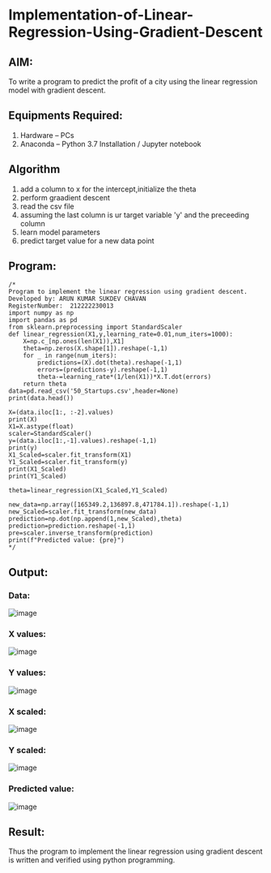 # Implementation-of-Linear-Regression-Using-Gradient-Descent

## AIM:
To write a program to predict the profit of a city using the linear regression model with gradient descent.

## Equipments Required:
1. Hardware – PCs
2. Anaconda – Python 3.7 Installation / Jupyter notebook

## Algorithm
1. add a column to x for the intercept,initialize the theta
2. perform graadient descent
3. read the csv file
4. assuming the last column is ur target variable 'y' and the preceeding column
5. learn model parameters
6. predict target value for a new data point

## Program:
```
/*
Program to implement the linear regression using gradient descent.
Developed by: ARUN KUMAR SUKDEV CHAVAN
RegisterNumber:  212222230013
import numpy as np
import pandas as pd
from sklearn.preprocessing import StandardScaler
def linear_regression(X1,y,learning_rate=0.01,num_iters=1000):
    X=np.c_[np.ones(len(X1)),X1]
    theta=np.zeros(X.shape[1]).reshape(-1,1)
    for _ in range(num_iters):
        predictions=(X).dot(theta).reshape(-1,1)
        errors=(predictions-y).reshape(-1,1)
        theta-=learning_rate*(1/len(X1))*X.T.dot(errors)
    return theta
data=pd.read_csv('50_Startups.csv',header=None)
print(data.head())

X=(data.iloc[1:, :-2].values)
print(X)
X1=X.astype(float)
scaler=StandardScaler()
y=(data.iloc[1:,-1].values).reshape(-1,1)
print(y)
X1_Scaled=scaler.fit_transform(X1)
Y1_Scaled=scaler.fit_transform(y)
print(X1_Scaled)
print(Y1_Scaled)

theta=linear_regression(X1_Scaled,Y1_Scaled)

new_data=np.array([165349.2,136897.8,471784.1]).reshape(-1,1)
new_Scaled=scaler.fit_transform(new_data)
prediction=np.dot(np.append(1,new_Scaled),theta)
prediction=prediction.reshape(-1,1)
pre=scaler.inverse_transform(prediction)
print(f"Predicted value: {pre}")
*/
```


## Output:

### Data:
![image](https://github.com/Anandanaruvi/Implementation-of-Linear-Regression-Using-Gradient-Descent/assets/120443233/a12d07f8-5d30-4121-8a97-ca6b4a997153)


### X values:

![image](https://github.com/Anandanaruvi/Implementation-of-Linear-Regression-Using-Gradient-Descent/assets/120443233/8fb412ef-196a-4e19-9cd1-f29f2016afa0)

### Y values:

![image](https://github.com/Anandanaruvi/Implementation-of-Linear-Regression-Using-Gradient-Descent/assets/120443233/2d41fc4c-74bc-49bd-8c08-1994fc0638a0)

### X scaled:
![image](https://github.com/Anandanaruvi/Implementation-of-Linear-Regression-Using-Gradient-Descent/assets/120443233/333a162c-af3d-4899-9e50-6f33671101b4)

### Y scaled:

![image](https://github.com/Anandanaruvi/Implementation-of-Linear-Regression-Using-Gradient-Descent/assets/120443233/d983846a-f309-4b6b-99a9-728d39906ea1)

### Predicted value:

![image](https://github.com/Anandanaruvi/Implementation-of-Linear-Regression-Using-Gradient-Descent/assets/120443233/36d93dbf-088c-4f8e-9dd3-90d244ffb96b)

## Result:

Thus the program to implement the linear regression using gradient descent is written and verified using python programming.


